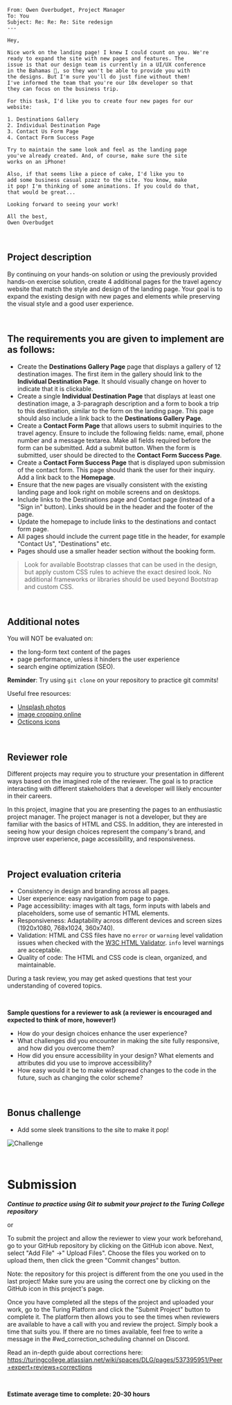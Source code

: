```
From: Owen Overbudget, Project Manager
To: You
Subject: Re: Re: Re: Site redesign
---

Hey,

Nice work on the landing page! I knew I could count on you. We're
ready to expand the site with new pages and features. The
issue is that our design team is currently in a UI/UX conference
in the Bahamas 🌴, so they won't be able to provide you with
the designs. But I'm sure you'll do just fine without them!
I've informed the team that you're our 10x developer so that
they can focus on the business trip.

For this task, I'd like you to create four new pages for our
website:

1. Destinations Gallery
2. Individual Destination Page
3. Contact Us Form Page
4. Contact Form Success Page

Try to maintain the same look and feel as the landing page
you've already created. And, of course, make sure the site
works on an iPhone!

Also, if that seems like a piece of cake, I'd like you to
add some business casual pzazz to the site. You know, make
it pop! I'm thinking of some animations. If you could do that,
that would be great...

Looking forward to seeing your work!

All the best,
Owen Overbudget
```

<br>

## Project description

By continuing on your hands-on solution or using the previously provided hands-on exercise solution, create 4 additional pages for the travel agency website that match the style and design of the landing page. Your goal is to expand the existing design with new pages and elements while preserving the visual style and a good user experience.

<br>

## The requirements you are given to implement are as follows:

- Create the **Destinations Gallery Page** page that displays a gallery of 12 destination images. The first item in the gallery should link to the **Individual Destination Page**. It should visually change on hover to indicate that it is clickable.
- Create a single **Individual Destination Page** that displays at least one destination image, a 3-paragraph description and a form to book a trip to this destination, similar to the form on the landing page. This page should also include a link back to the **Destinations Gallery Page**.
- Create a **Contact Form Page** that allows users to submit inquiries to the travel agency. Ensure to include the following fields: name, email, phone number and a message textarea. Make all fields required before the form can be submitted. Add a submit button. When the form is submitted, user should be directed to the **Contact Form Success Page**.
- Create a **Contact Form Success Page** that is displayed upon submission of the contact form. This page should thank the user for their inquiry. Add a link back to the **Homepage**.
- Ensure that the new pages are visually consistent with the existing landing page and look right on mobile screens and on desktops.
- Include links to the Destinations page and Contact page (instead of a "Sign in" button). Links should be in the header and the footer of the page.
- Update the homepage to include links to the destinations and contact form page.
- All pages should include the current page title in the header, for example "Contact Us", "Destinations" etc.
- Pages should use a smaller header section without the booking form.

> Look for available Bootstrap classes that can be used in the design, but apply custom CSS rules to achieve the exact desired look. No additional frameworks or libraries should be used beyond Bootstrap and custom CSS.

<br>

## Additional notes

You will NOT be evaluated on:
- the long-form text content of the pages
- page performance, unless it hinders the user experience
- search engine optimization (SEO).

**Reminder**: Try using `git clone` on your repository to practice git commits!

Useful free resources:
- [Unsplash photos](https://unsplash.com/)
- [image cropping online](https://www.iloveimg.com/crop-image)
- [Octicons icons](https://primer.style/design/foundations/icons)

<br>

## Reviewer role
Different projects may require you to structure your presentation in different ways based on the imagined role of the reviewer. The goal is to practice interacting with different stakeholders that a developer will likely encounter in their careers.

In this project, imagine that you are presenting the pages to an enthusiastic project manager. The project manager is not a developer, but they are familiar with the basics of HTML and CSS. In addition, they are interested in seeing how your design choices represent the company's brand, and improve user experience, page accessibility, and responsiveness.

<br>

## Project evaluation criteria
- Consistency in design and branding across all pages.
- User experience: easy navigation from page to page.
- Page accessibility: images with alt tags, form inputs with labels and placeholders, some use of semantic HTML elements.
- Responsiveness: Adaptability across different devices and screen sizes (1920x1080, 768x1024, 360x740).
- Validation: HTML and CSS files have no `error` or `warning` level validation issues when checked with the [W3C HTML Validator](https://validator.w3.org/). `info` level warnings are acceptable.
- Quality of code: The HTML and CSS code is clean, organized, and maintainable.

During a task review, you may get asked questions that test your understanding of covered topics.

<br>

**Sample questions for a reviewer to ask (a reviewer is encouraged and expected to think of more, however!)**
- How do your design choices enhance the user experience?
- What challenges did you encounter in making the site fully responsive, and how did you overcome them?
- How did you ensure accessibility in your design? What elements and attributes did you use to improve accessibility?
- How easy would it be to make widespread changes to the code in the future, such as changing the color scheme?

<br>

## Bonus challenge

- Add some sleek transitions to the site to make it pop!

![Challenge](https://imgur.com/risME3Y.png)

<br>

# Submission

***Continue to practice using Git to submit your project to the Turing College repository***

or

To submit the project and allow the reviewer to view your work beforehand, go to your GitHub repository by clicking on the GitHub icon above. Next, select "Add File" ->" Upload Files". Choose the files you worked on to upload them, then click the green "Commit changes" button.

Note: the repository for this project is different from the one you used in the last project! Make sure you are using the correct one by clicking on the GitHub icon in this project's page.

Once you have completed all the steps of the project and uploaded your work, go to the Turing Platform and click the "Submit Project" button to complete it. The platform then allows you to see the times when reviewers are available to have a call with you and review the project. Simply book a time that suits you. If there are no times available, feel free to write a message in the #wd_correction_scheduling channel on Discord.

Read an in-depth guide about corrections here: https://turingcollege.atlassian.net/wiki/spaces/DLG/pages/537395951/Peer+expert+reviews+corrections

<br>

**Estimate average time to complete: 20-30 hours**
